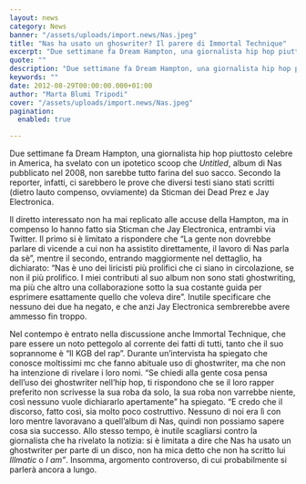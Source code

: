 ```yaml
---
layout: news
category: News
banner: "/assets/uploads/import.news/Nas.jpeg"
title: "Nas ha usato un ghoswriter? Il parere di Immortal Technique"
excerpt: "Due settimane fa Dream Hampton, una giornalista hip hop piuttosto celebre in America, ha svelato con un ipotetico scoop che Untitled, album di Nas pubblicato nel 2008, non sarebbe tutto farina del suo sacco. Secondo la reporter, infatti, ci sarebbero le prove che diversi testi siano stati scritti (dietro lauto compenso, ovviamente) da Sticman dei [&hellip"
quote: ""
description: "Due settimane fa Dream Hampton, una giornalista hip hop piuttosto celebre in America, ha svelato con un ipotetico scoop che Untitled, album di Nas pubblicato nel 2008, non sarebbe tutto farina del suo sacco. Secondo la reporter, infatti, ci sarebbero le prove che diversi testi siano stati scritti (dietro lauto compenso, ovviamente) da Sticman dei [&hellip"
keywords: ""
date: 2012-08-29T00:00:00.000+01:00
author: "Marta Blumi Tripodi"
cover: "/assets/uploads/import.news/Nas.jpeg"
pagination:
  enabled: true

---
```


Due settimane fa Dream Hampton, una giornalista hip hop piuttosto celebre in America, ha svelato con un ipotetico scoop che _Untitled_, album di Nas pubblicato nel 2008, non sarebbe tutto farina del suo sacco. Secondo la reporter, infatti, ci sarebbero le prove che diversi testi siano stati scritti (dietro lauto compenso, ovviamente) da Sticman dei Dead Prez e Jay Electronica.

Il diretto interessato non ha mai replicato alle accuse della Hampton, ma in compenso lo hanno fatto sia Sticman che Jay Electronica, entrambi via Twitter. Il primo si è limitato a rispondere che “La gente non dovrebbe parlare di vicende a cui non ha assistito direttamente, il lavoro di Nas parla da sè”, mentre il secondo, entrando maggiormente nel dettaglio, ha dichiarato: “Nas è uno dei liricisti più prolifici che ci siano in circolazione, se non il più prolifico. I miei contributi al suo album non sono stati ghostwriting, ma più che altro una collaborazione sotto la sua costante guida per esprimere esattamente quello che voleva dire”. Inutile specificare che nessuno dei due ha negato, e che anzi Jay Electronica sembrerebbe avere ammesso fin troppo.

Nel contempo è entrato nella discussione anche Immortal Technique, che pare essere un noto pettegolo al corrente dei fatti di tutti, tanto che il suo soprannome è “Il KGB del rap”. Durante un’intervista ha spiegato che conosce moltissimi mc che fanno abituale uso di ghostwriter, ma che non ha intenzione di rivelare i loro nomi. “Se chiedi alla gente cosa pensa dell’uso dei ghostwriter nell’hip hop, ti rispondono che se il loro rapper preferito non scrivesse la sua roba da solo, la sua roba non varrebbe niente, così nessuno vuole dichiararlo apertamente” ha spiegato. “E credo che il discorso, fatto così, sia molto poco costruttivo. Nessuno di noi era lì con loro mentre lavoravano a quell’album di Nas, quindi non possiamo sapere cosa sia successo. Allo stesso tempo, è inutile scagliarsi contro la giornalista che ha rivelato la notizia: si è limitata a dire che Nas ha usato un ghostwriter per parte di un disco, non ha mica detto che non ha scritto lui _Illmatic_ o _I am”_. Insomma, argomento controverso, di cui probabilmente si parlerà ancora a lungo.
